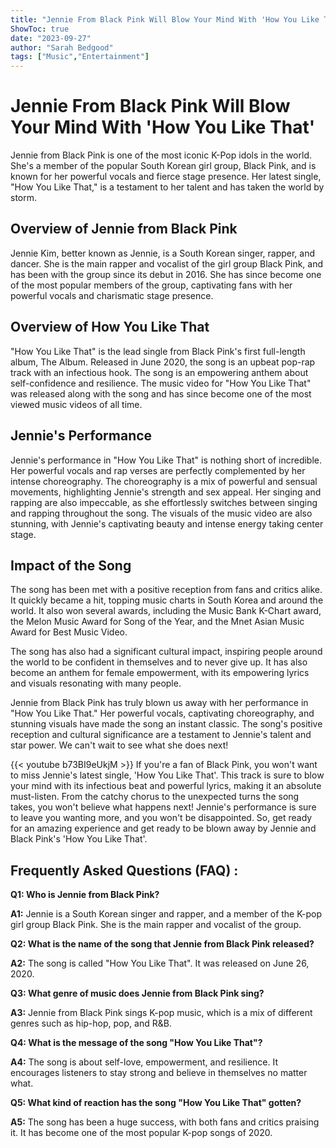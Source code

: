 ```yaml
---
title: "Jennie From Black Pink Will Blow Your Mind With 'How You Like That' - You Won't Believe What Happens Next!"
ShowToc: true 
date: "2023-09-27"
author: "Sarah Bedgood" 
tags: ["Music","Entertainment"]
---
```

# Jennie From Black Pink Will Blow Your Mind With 'How You Like That'

Jennie from Black Pink is one of the most iconic K-Pop idols in the world. She's a member of the popular South Korean girl group, Black Pink, and is known for her powerful vocals and fierce stage presence. Her latest single, "How You Like That," is a testament to her talent and has taken the world by storm.

## Overview of Jennie from Black Pink

Jennie Kim, better known as Jennie, is a South Korean singer, rapper, and dancer. She is the main rapper and vocalist of the girl group Black Pink, and has been with the group since its debut in 2016. She has since become one of the most popular members of the group, captivating fans with her powerful vocals and charismatic stage presence.

## Overview of How You Like That

"How You Like That" is the lead single from Black Pink's first full-length album, The Album. Released in June 2020, the song is an upbeat pop-rap track with an infectious hook. The song is an empowering anthem about self-confidence and resilience. The music video for "How You Like That" was released along with the song and has since become one of the most viewed music videos of all time.

## Jennie's Performance

Jennie's performance in "How You Like That" is nothing short of incredible. Her powerful vocals and rap verses are perfectly complemented by her intense choreography. The choreography is a mix of powerful and sensual movements, highlighting Jennie's strength and sex appeal. Her singing and rapping are also impeccable, as she effortlessly switches between singing and rapping throughout the song. The visuals of the music video are also stunning, with Jennie's captivating beauty and intense energy taking center stage.

## Impact of the Song

The song has been met with a positive reception from fans and critics alike. It quickly became a hit, topping music charts in South Korea and around the world. It also won several awards, including the Music Bank K-Chart award, the Melon Music Award for Song of the Year, and the Mnet Asian Music Award for Best Music Video.

The song has also had a significant cultural impact, inspiring people around the world to be confident in themselves and to never give up. It has also become an anthem for female empowerment, with its empowering lyrics and visuals resonating with many people.

Jennie from Black Pink has truly blown us away with her performance in "How You Like That." Her powerful vocals, captivating choreography, and stunning visuals have made the song an instant classic. The song's positive reception and cultural significance are a testament to Jennie's talent and star power. We can't wait to see what she does next!

{{< youtube b73BI9eUkjM >}} 
If you're a fan of Black Pink, you won't want to miss Jennie's latest single, 'How You Like That'. This track is sure to blow your mind with its infectious beat and powerful lyrics, making it an absolute must-listen. From the catchy chorus to the unexpected turns the song takes, you won't believe what happens next! Jennie's performance is sure to leave you wanting more, and you won't be disappointed. So, get ready for an amazing experience and get ready to be blown away by Jennie and Black Pink's 'How You Like That'.

## Frequently Asked Questions (FAQ) :
**Q1: Who is Jennie from Black Pink?**

**A1:** Jennie is a South Korean singer and rapper, and a member of the K-pop girl group Black Pink. She is the main rapper and vocalist of the group. 

**Q2: What is the name of the song that Jennie from Black Pink released?**

**A2:** The song is called "How You Like That". It was released on June 26, 2020.

**Q3: What genre of music does Jennie from Black Pink sing?**

**A3:** Jennie from Black Pink sings K-pop music, which is a mix of different genres such as hip-hop, pop, and R&B.

**Q4: What is the message of the song "How You Like That"?**

**A4:** The song is about self-love, empowerment, and resilience. It encourages listeners to stay strong and believe in themselves no matter what.

**Q5: What kind of reaction has the song "How You Like That" gotten?**

**A5:** The song has been a huge success, with both fans and critics praising it. It has become one of the most popular K-pop songs of 2020.





